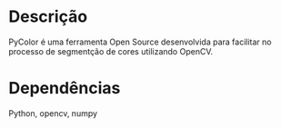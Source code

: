<h1>Descrição</h1>
<p>PyColor é uma ferramenta Open Source desenvolvida para facilitar no processo de segmentção de cores utilizando OpenCV.</p>
<h1>Dependências</h1>
Python, opencv, numpy